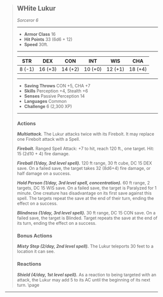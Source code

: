 > ## WHite Lukur
>*Sorceror 6*
> ___
> - **Armor Class** 16
> - **Hit Points** 33 (6d6 + 12)
> - **Speed** 30ft.
>___
>|STR|DEX|CON|INT|WIS|CHA|
>|:---:|:---:|:---:|:---:|:---:|:---:|
>|8 (-1)|16 (+3)|14 (+2)|10 (+0)|12 (+1)|18 (+4)|
>___
> - **Saving Throws** CON +5, CHA +7
> - **Skills** Perception +4, Stealth +6
> - **Senses** Passive Perception 14
> - **Languages** Common
> - **Challenge** 6 (2,300 XP)
> ___
>
>
> ### Actions
> ***Multiattack.*** The Lukur attacks twice with its Firebolt. It may replace one Firebolt attack with a Spell.
>
> ***Firebolt.*** Ranged Spell Attack: +7 to hit, reach 120 ft., one target. Hit: 15 (2d10 + 4) fire damage.
>
>
> ***Fireball (1/day, 3rd level spell).*** 120 ft range, 30 ft cube, DC 15 DEX save. On a failed save, the target takes 32 (8d6+4) fire damage, or half damage on a success.
>
> ***Hold Person (1/day, 3rd level spell, concentration).*** 60 ft range, 2 targets, DC 15 WIS save. On a failed save, the target is Paralyzed for 1 minute. One creature has disadvantage on its first save against this spell. The targets repeat the save at the end of their turn, ending the effect on a success.
>
> ***Blindness (1/day, 3rd level spell).*** 30 ft range, DC 15 CON save. On a failed save, the target is Blinded. Target repeats the save at the end of its turn, ending the effect on a success.
>
>### Bonus Actions
> ***Misty Step (2/day, 2nd level spell).*** The Lukur teleports 30 feet to a location it can see.
>
>### Reactions
>
> ***Shield (4/day, 1st level spell).*** As a reaction to being targeted with an attack, the Lukur may add 5 to its AC until the beginning of its next turn.
\page
___